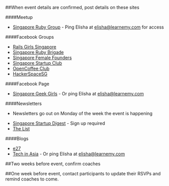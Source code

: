 ##When event details are confirmed, post details on these sites

####Meetup
* [Singapore Ruby Group](http://www.meetup.com/Singapore-Ruby-Group/) - Ping Elisha at elisha@learnemy.com for access

####Facebook Groups
* [Rails Girls Singapore](https://www.facebook.com/groups/railsgirlssingapore/)
* [Singapore Ruby Brigade](https://www.facebook.com/groups/singaporerubybrigade/)
* [Singapore Female Founders](https://www.facebook.com/groups/femalefounders/)
* [Singapore Startup Club](https://www.facebook.com/groups/Singaporestartupclub/)
* [OpenCoffee Club](https://www.facebook.com/groups/OpenCoffeeClubSG/)
* [HackerSpaceSG](https://www.facebook.com/groups/hackerspacesg/)

####Facebook Page
* [Singapore Geek Girls](https://www.facebook.com/SGGeekGirls) - Or ping Elisha at elisha@learnemy.com 

####Newsletters
- Newsletters go out on Monday of the week the event is happening
* [Singapore Startup Digest](https://www.startupdigest.com/digests/singapore) - Sign up required
* [The List](http://thelist.sg/add-an-event/)

####Blogs
* [e27](http://e27.co/submit-an-event/)
* [Tech in Asia](http://www.techinasia.com/tech-startup-events/#form) - Or ping Elisha at elisha@learnemy.com 


##Two weeks before event, confirm coaches

##One week before event, contact participants to update their RSVPs and remind coaches to come.


